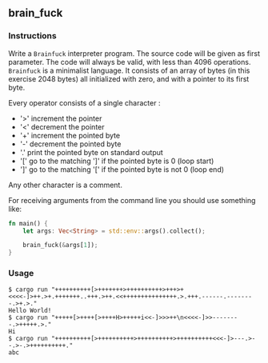 ## brain_fuck

### Instructions

Write a `Brainfuck` interpreter program.
The source code will be given as first parameter.
The code will always be valid, with less than 4096 operations.
`Brainfuck` is a minimalist language. It consists of an array of bytes (in this exercise 2048 bytes) all initialized with zero, and with a pointer to its first byte.

Every operator consists of a single character :

- '>' increment the pointer
- '<' decrement the pointer
- '+' increment the pointed byte
- '-' decrement the pointed byte
- '.' print the pointed byte on standard output
- '[' go to the matching ']' if the pointed byte is 0 (loop start)
- ']' go to the matching '[' if the pointed byte is not 0 (loop end)

Any other character is a comment.

For receiving arguments from the command line you should use something like:

```rust
fn main() {
    let args: Vec<String> = std::env::args().collect();

    brain_fuck(&args[1]);
}

```

### Usage

```console
$ cargo run "++++++++++[>+++++++>++++++++++>+++>+<<<<-]>++.>+.+++++++..+++.>++.<<+++++++++++++++.>.+++.------.--------.>+.>."
Hello World!
$ cargo run "+++++[>++++[>++++H>+++++i<<-]>>>++\n<<<<-]>>--------.>+++++.>."
Hi
$ cargo run "++++++++++[>++++++++++>++++++++++>++++++++++<<<-]>---.>--.>-.>++++++++++."
abc
```
